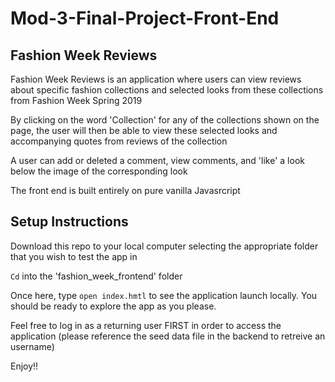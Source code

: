 # Mod-3-Final-Project-Front-End
## Fashion Week Reviews

Fashion Week Reviews is an application where users can view reviews about specific fashion collections and selected looks from these collections from Fashion Week Spring 2019

By clicking on the word 'Collection' for any of the collections shown on the page, the user will then be able to view these selected looks and accompanying quotes from reviews of the collection 

A user can add or deleted a comment, view comments, and 'like' a look below the image of the corresponding look

The front end is built entirely on pure vanilla Javasrcript 

## Setup Instructions
Download this repo to your local computer selecting the appropriate folder that you wish to test the app in

`Cd` into the 'fashion_week_frontend' folder

Once here, type `open index.hmtl` to see the application launch locally. You should be ready to explore the app as you please.

Feel free to log in as a returning user FIRST in order to access the application (please reference the seed data file in the backend to retreive an username)

Enjoy!!

